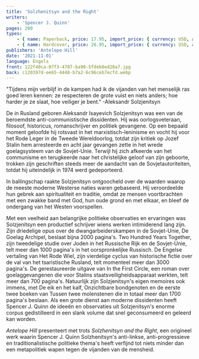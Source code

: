```yaml
---
title: 'Solzhenitsyn and the Right'
writers:
    - 'Spencer J. Quinn'
pages: 200
types:
    - { name: Paperback, price: 17.95, import_price: { currency: USD, amount: 15.91 }, isbn: 978-1-953730-57-2 }
    - { name: Hardcover, price: 26.95, import_price: { currency: USD, amount: 0.0 }, isbn: 978-1-953730-57-2 }
publishers: 'Antelope Hill'
date: '2021-11-01'
language: Engels
front: 122f40ca-07f3-4787-ba90-5fdeb8ed28a7.jpg
back: c120397d-ee65-4448-b7a2-6c96ceb7ecfd.webp
---
```


"Tijdens mijn verblijf in de kampen had ik de vijanden van het menselijk ras goed leren kennen: ze respecteren de grote vuist en niets anders; hoe harder je ze slaat, hoe veiliger je bent." -Aleksandr Solzjenitsyn
 
De in Rusland geboren Aleksandr Isayevich Solzjenitsyn was een van de beroemdste anti-communistische dissidenten. Hij was oorlogsveteraan, filosoof, historicus, romanschrijver en politiek gevangene. Op een bepaald moment geloofde hij rotsvast in het marxistisch-leninisme en vocht hij voor het Rode Leger in de Tweede Wereldoorlog, totdat zijn kritiek op Jozef Stalin hem arresteerde en acht jaar gevangen zette in het wrede goelagsysteem van de Sovjet-Unie. Terwijl hij zich afkeerde van het communisme en terugkeerde naar het christelijke geloof van zijn geboorte, trokken zijn geschriften steeds meer de aandacht van de Sovjetautoriteiten, totdat hij uiteindelijk in 1974 werd gedeporteerd.
 
In ballingschap raakte Solzjenitsyn ontgoocheld over de waarden waarop de meeste moderne Westerse naties waren gebaseerd. Hij veroordeelde hun gebrek aan spiritualiteit en traditie, omdat ze mensen voortbrachten met een zwakke band met God, hun oude grond en met elkaar, en bleef de ondergang van het Westen voorspellen.
 
Met een veelheid aan belangrijke politieke observaties en ervaringen was Solzjenitsyn een productief schrijver wiens werken intimiderend lang zijn. Zijn driedelige opus over de dwangarbeiderskampen in de Sovjet-Unie, De Goelag Archipel, beslaat bijna 2000 pagina's. Two Hundred Years Together, zijn tweedelige studie over Joden in het Russische Rijk en de Sovjet-Unie, telt meer dan 1000 pagina's in het oorspronkelijke Russisch. De Engelse vertaling van Het Rode Wiel, zijn vierdelige cyclus van historische fictie over de val van het tsaristische Rusland, telt momenteel meer dan 3000 pagina's. De gerestaureerde uitgave van In the First Circle, een roman over goelaggevangenen die voor Stalins staatsveiligheidsapparaat werkten, telt meer dan 700 pagina's. Natuurlijk zijn Solzjenitsyn's eigen memoires ook immens, met De eik en het kalf, Onzichtbare bondgenoten en de eerste twee boeken van Tussen twee molenstenen die in totaal meer dan 1700 pagina's beslaan. Als een grote dienst aan moderne dissidenten heeft Spencer J. Quinn de ideeën en observaties uit Solzjenitsyn's enorme corpus gedistilleerd in een slank volume dat snel geconsumeerd en geleerd kan worden.
 
*Antelope Hill* presenteert met trots *Solzhenitsyn and the Right*, een origineel werk waarin Spencer J. Quinn Solzhenitsyn's anti-linkse, anti-progressieve en traditionalistische politieke thema's heeft verfijnd tot niets minder dan een metapolitiek wapen tegen de vijanden van de mensheid.

